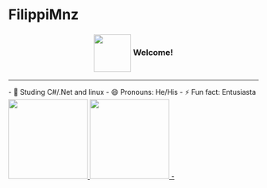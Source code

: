 # FilippiMnz
<h3>
  <p align="center"><img align="center" src="https://github.com/FilippiMnz/FilippiMnz/tree/main/assets/img/ippo(2).png?raw=true" height="75px" /> Welcome!</p>
</h3>

<hr />
- 🌱 Studing C#/.Net and linux
- 😄 Pronouns: He/His
- ⚡ Fun fact: Entusiasta
 <div>
 <a href="https://github.com/FilippiMnz">
   <img height="160em" src="https://github-readme-stats.vercel.app/api?username=FilippiMnz&show_icons=true&theme=dracula&include_all_commits=true&count_private=true"/>
  <img height="160em" src="https://github-readme-stats.vercel.app/api/top-langs/?username=FilippiMnz&layout=compact&langs_count=7&theme=dracula"/>
  - </div>

